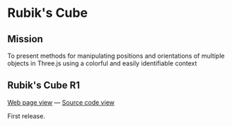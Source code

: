 Rubik's Cube
===

## Mission

To present methods for manipulating positions and orientations of multiple objects in Three.js using a colorful and easily identifiable context

## Rubik's Cube R1

[Web page view]( http://jaanga.github.io/cookbook/rubiks-cube/rubiks-cube-r1.html "View as live web page" ) &mdash; 
[Source code view]( https://github.com/jaanga/cookbook/tree/gh-pages/rubiks-cube/rubiks-cube-r1.html "View as source code" )

First release.
